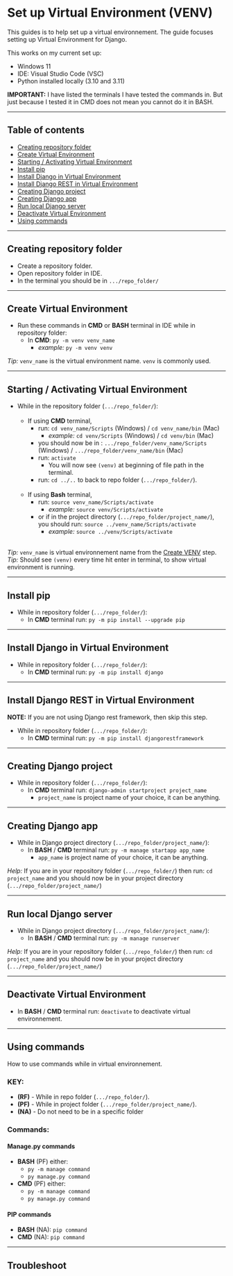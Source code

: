 # Set up Virtual Environment (VENV)

This guides is to help set up a virtual environnement. The guide focuses setting up Virtual Environment for Django.

This works on my current set up:

- Windows 11
- IDE: Visual Studio Code (VSC)
- Python installed locally (3.10 and 3.11)

**IMPORTANT:** I have listed the terminals I have tested the commands in. But just because I tested it in CMD does not mean you cannot do it in BASH.

---

## Table of contents

- [Creating repository folder](#creating-repository-folder)
- [Create Virtual Environment](#create-virtual-environment)
- [Starting / Activating Virtual Environment](#starting--activating-virtual-environment)
- [Install pip](#install-pip)
- [Install Django in Virtual Environment](#install-django-in-virtual-environment)
- [Install Django REST in Virtual Environment](#install-django-rest-in-virtual-environment)
- [Creating Django project](#creating-django-project)
- [Creating Django app](#creating-django-app)
- [Run local Django server](#run-local-django-server)
- [Deactivate Virtual Environment](#deactivate-virtual-environment)
- [Using commands](#using-commands)

---

## Creating repository folder

- Create a repository folder.
- Open repository folder in IDE.
- In the terminal you should be in `.../repo_folder/`

---

## Create Virtual Environment

- Run these commands in **CMD** or **BASH** terminal in IDE while in repository folder:
  - In **CMD**: `py -m venv venv_name`
    - *example:* `py -m venv venv`

*Tip:* `venv_name` is the virtual environment name. `venv` is commonly used.

---

## Starting / Activating Virtual Environment

- While in the repository folder (`.../repo_folder/`):
<br/><br/>
  - If using **CMD** terminal,
    - run: `cd venv_name/Scripts` (Windows) / `cd venv_name/bin` (Mac)
      - *example:* `cd venv/Scripts` (Windows) / `cd venv/bin` (Mac)
    - you should now be in : `.../repo_folder/venv_name/Scripts` (Windows) / `.../repo_folder/venv_name/bin` (Mac)
    - run: `activate`
      - You will now see `(venv)` at beginning of file path in the terminal.
    - run: `cd ../..` to back to repo folder (`.../repo_folder/`).
<br/><br/>
  - If using **Bash** terminal,
    - run: `source venv_name/Scripts/activate`
      - *example:* `source venv/Scripts/activate`
    - or if in the project directory (`.../repo_folder/project_name/`), you should run: `source ../venv_name/Scripts/activate`
      - *example:* `source ../venv/Scripts/activate`
<br/><br/>

*Tip:* `venv_name` is virtual environnement name from the [Create VENV](#create-virtual-environment) step.\
*Tip:* Should see `(venv)` every time hit enter in terminal, to show virtual environment is running.

---

## Install pip

- While in repository folder (`.../repo_folder/`):
  - In **CMD** terminal run: `py -m pip install --upgrade pip`

---

## Install Django in Virtual Environment

- While in repository folder (`.../repo_folder/`):
  - In **CMD** terminal run: `py -m pip install django`

---

## Install Django REST in Virtual Environment

**NOTE:** If you are not using Django rest framework, then skip this step.

- While in repository folder (`.../repo_folder/`):
  - In **CMD** terminal run: `py -m pip install djangorestframework`

---

## Creating Django project

- While in repository folder (`.../repo_folder/`):
  - In **CMD** terminal run: `django-admin startproject project_name`
    - `project_name` is project name of your choice, it can be anything.

---

## Creating Django app

- While in Django project directory (`.../repo_folder/project_name/`):
  - In **BASH** / **CMD** terminal run: `py -m manage startapp app_name`
    - `app_name` is project name of your choice, it can be anything.

*Help:* If you are in your repository folder (`.../repo_folder/`) then run: `cd project_name` and you should now be in your project directory (`.../repo_folder/project_name/`)

---

## Run local Django server

- While in Django project directory (`.../repo_folder/project_name/`):
  - In **BASH** / **CMD** terminal run: `py -m manage runserver`

*Help:* If you are in your repository folder (`.../repo_folder/`) then run: `cd project_name` and you should now be in your project directory (`.../repo_folder/project_name/`)

---

## Deactivate Virtual Environment

- In **BASH** / **CMD** terminal run: `deactivate` to deactivate virtual environnement.

---

## Using commands

How to use commands while in virtual environnement.

### **KEY:**

- **(RF)** - While in repo folder (`.../repo_folder/`).
- **(PF)** - While in project folder (`.../repo_folder/project_name/`).
- **(NA)** - Do not need to be in a specific folder

### **Commands:**

#### Manage.py commands

- **BASH** (PF) either:
  - `py -m manage command`
  - `py manage.py command`
- **CMD** (PF) either:
  - `py -m manage command`
  - `py manage.py command`

#### PIP commands

- **BASH** (NA): `pip command`
- **CMD** (NA): `pip command`

---

## Troubleshoot
